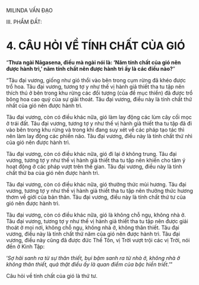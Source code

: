 MILINDA VẤN ĐẠO

III. PHẨM ĐẤT:

# 4. CÂU HỎI VỀ TÍNH CHẤT CỦA GIÓ

“**Thưa ngài Nāgasena, điều mà ngài nói là: ‘Năm tính chất của gió nên được hành trì,’ năm tính chất nên được hành trì ấy là các điều nào?**”

“Tâu đại vương, giống như gió thổi vào bên trong cụm rừng đã khéo được trổ hoa. Tâu đại vương, tương tợ y như thế vị hành giả thiết tha tu tập nên thích thú ở bên trong khu rừng các đối tượng (của đề mục thiền) đã được trổ bông hoa cao quý của sự giải thoát. Tâu đại vương, điều này là tính chất thứ nhất của gió nên được hành trì.

Tâu đại vương, còn có điều khác nữa, gió làm lay động các lùm cây cối mọc ở trái đất. Tâu đại vương, tương tợ y như thế vị hành giả thiết tha tu tập đã đi vào bên trong khu rừng và trong khi đang suy xét về các pháp tạo tác thì nên làm lay động các phiền não. Tâu đại vương, điều này là tính chất thứ nhì của gió nên được hành trì.

Tâu đại vương, còn có điều khác nữa, gió đi lại ở không trung. Tâu đại vương, tương tợ y như thế vị hành giả thiết tha tu tập nên khiến cho tâm ý hoạt động ở các pháp vượt trên thế gian. Tâu đại vương, điều này là tính chất thứ ba của gió nên được hành trì.

Tâu đại vương, còn có điều khác nữa, gió thưởng thức mùi hương. Tâu đại vương, tương tợ y như thế vị hành giả thiết tha tu tập nên thưởng thức hương thơm về giới của bản thân. Tâu đại vương, điều này là tính chất thứ tư của gió nên được hành trì.

Tâu đại vương, còn có điều khác nữa, gió là không chỗ ngụ, không nhà ở. Tâu đại vương, tương tợ y như thế vị hành giả thiết tha tu tập nên được giải thoát ở mọi nơi, không chỗ ngụ, không nhà ở, không thân thiết. Tâu đại vương, điều này là tính chất thứ năm của gió nên được hành trì. Tâu đại vương, điều này cũng đã được đức Thế Tôn, vị Trời vượt trội các vị Trời, nói đến ở Kinh Tập:

‘_Sợ hãi sanh ra từ sự thân thiết, bụi bặm sanh ra từ nhà ở, không nhà ở không thân thiết, quả thật điều ấy là quan điểm của bậc_ _hiền triết_.’”

Câu hỏi về tính chất của gió là thứ tư.
